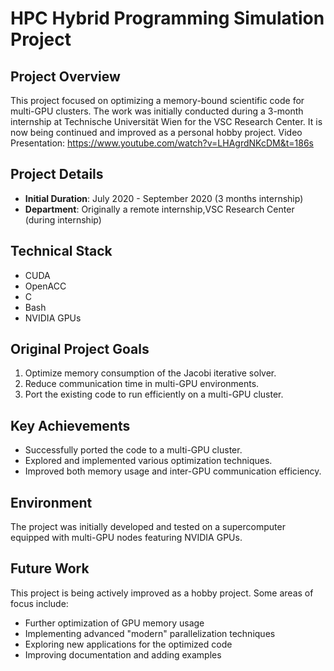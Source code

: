 # HPC Hybrid Programming Simulation Project

## Project Overview
This project focused on optimizing a memory-bound scientific code for multi-GPU clusters. The work was initially conducted during a 3-month internship at Technische Universität Wien for the VSC Research Center. It is now being continued and improved as a personal hobby project.
Video Presentation: https://www.youtube.com/watch?v=LHAgrdNKcDM&t=186s

## Project Details
- **Initial Duration**: July 2020 - September 2020 (3 months internship)
- **Department**: Originally a remote internship,VSC Research Center (during internship)

## Technical Stack
- CUDA
- OpenACC
- C
- Bash
- NVIDIA GPUs

## Original Project Goals
1. Optimize memory consumption of the Jacobi iterative solver.
2. Reduce communication time in multi-GPU environments.
3. Port the existing code to run efficiently on a multi-GPU cluster.

## Key Achievements
- Successfully ported the code to a multi-GPU cluster.
- Explored and implemented various optimization techniques.
- Improved both memory usage and inter-GPU communication efficiency.

## Environment
The project was initially developed and tested on a supercomputer equipped with multi-GPU nodes featuring NVIDIA GPUs.

## Future Work
This project is being actively improved as a hobby project. Some areas of focus include:
- Further optimization of GPU memory usage
- Implementing advanced "modern" parallelization techniques
- Exploring new applications for the optimized code
- Improving documentation and adding examples
